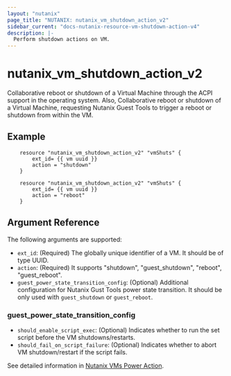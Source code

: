 ```yaml
---
layout: "nutanix"
page_title: "NUTANIX: nutanix_vm_shutdown_action_v2"
sidebar_current: "docs-nutanix-resource-vm-shutdown-action-v4"
description: |-
  Perform shutdown actions on VM. 
---
```


# nutanix_vm_shutdown_action_v2

Collaborative reboot or shutdown of a Virtual Machine through the ACPI support in the operating system. Also, Collaborative reboot or shutdown of a Virtual Machine, requesting Nutanix Guest Tools to trigger a reboot or shutdown from within the VM.

## Example

```hcl
    resource "nutanix_vm_shutdown_action_v2" "vmShuts" {
        ext_id= {{ vm uuid }}
        action = "shutdown"
    }

    resource "nutanix_vm_shutdown_action_v2" "vmShuts" {
        ext_id= {{ vm uuid }}
        action = "reboot"
    }
```

## Argument Reference

The following arguments are supported:

* `ext_id`: (Required) The globally unique identifier of a VM. It should be of type UUID.
* `action`: (Required) It supports "shutdown", "guest_shutdown", "reboot", "guest_reboot". 
* `guest_power_state_transition_config`: (Optional) Additional configuration for Nutanix Gust Tools power state transition. It should be only used with `guest_shutdown` or `guest_reboot`.

### guest_power_state_transition_config
* `should_enable_script_exec`: (Optional) Indicates whether to run the set script before the VM shutdowns/restarts.
* `should_fail_on_script_failure`: (Optional) Indicates whether to abort VM shutdown/restart if the script fails.


See detailed information in [Nutanix VMs Power Action](https://developers.nutanix.com/api-reference?namespace=vmm&version=v4.0.b1).
